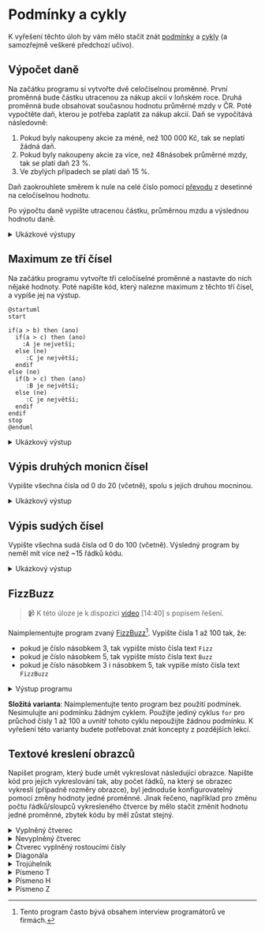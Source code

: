 # Podmínky a cykly
K vyřešení těchto úloh by vám mělo stačit znát [podmínky](../c/rizeni_toku/podminky.md) a [cykly](../c/rizeni_toku/cykly.md)
(a samozřejmě veškeré předchozí učivo).

## Výpočet daně
Na začátku programu si vytvořte dvě celočíselnou proměnné. První proměnná bude částku utracenou za nákup akcií v loňském
roce. Druhá proměnná bude obsahovat současnou hodnotu průměrné mzdy v ČR. Poté vypočtěte daň, kterou je potřeba zaplatit
za nákup akcií. Daň se vypočítává následovně:

1) Pokud byly nakoupeny akcie za méně, než 100 000 Kč, tak se neplatí žádná daň.
2) Pokud byly nakoupeny akcie za více, než 48násobek průměrné mzdy, tak se platí daň 23 %.
3) Ve zbylých případech se platí daň 15 %.

Daň zaokrouhlete směrem k nule na celé číslo pomocí [převodu](../c/datove_typy/konverze.md) z desetinné na celočíselnou
hodnotu.

Po výpočtu daně vypište utracenou částku, průměrnou mzdu a výslednou hodnotu daně.

<details>
<summary>Ukázkové výstupy</summary>

```
utraceno = 10021
mzda = 41265
dan = 0
```

```
utraceno = 10412
mzda = 41265
dan = 1561
```

```
utraceno = 2000000
mzda = 41265
dan = 460000
```
</details>

## Maximum ze tří čísel
Na začátku programu vytvořte tři celočíselné proměnné a nastavte do nich nějaké hodnoty. Poté napište kód, který nalezne
maximum z těchto tří čísel, a vypíše jej na výstup.

```plantuml
@startuml
start

if(a > b) then (ano)
  if(a > c) then (ano)
    :A je nejvetší;
  else (ne)
     :C je největší;
  endif
else (ne)
  if(b > c) then (ano)
     :B je největší;
  else (ne)
     :C je největší;
  endif
endif
stop
@enduml
```

<details>
<summary>Ukázkový výstup</summary>

```
a = 10
b = 40
c = 20

maximum je 40
```
</details>

## Výpis druhých monicn čísel
Vypište všechna čísla od 0 do 20 (včetně), spolu s jejich druhou mocninou.

<details>
<summary>Ukázkový výstup</summary>

```
0 na druhou je 0
1 na druhou je 1
2 na druhou je 4
3 na druhou je 9
...
19 na druhou je 361
20 na druohu je 400
```
</details>

## Výpis sudých čísel
Vypište všechna sudá čísla od 0 do 100 (včetně). Výsledný program by neměl mít více než ~15 řádků kódu.

<details>
<summary>Ukázkový výstup</summary>

```
0
2
4
...
98
100
```
</details>

## FizzBuzz

> 📹 K této úloze je k dispozici [video](https://www.youtube.com/watch?v=VNYnSFGhdWo) \[14:40] s popisem řešení.

Naimplementujte program zvaný [FizzBuzz](https://en.wikipedia.org/wiki/Fizz_buzz)[^1]. Vypište čísla 1 až 100 tak, že:
 - pokud je číslo násobkem 3, tak vypište místo čísla text `Fizz`
 - pokud je číslo násobkem 5, tak vypište místo čísla text `Buzz`
 - pokud je číslo násobkem 3 i násobkem 5, tak vypíše místo čísla text `FizzBuzz`

[^1]: Tento program často bývá obsahem interview programátorů ve firmách.

<details>
<summary>Výstup programu</summary>

```
1
2
Fizz
4
Buzz
Fizz
7
8
Fizz
Buzz
11
Fizz
13
14
Fizz Buzz
16
...
```
</details>

**Složitá varianta**: Naimplementujte tento program bez použití podmínek. Nesimulujte ani podmínku
žádným cyklem. Použijte jediný cyklus `for` pro průchod čísly 1 až 100 a uvnitř tohoto cyklu nepoužijte
žádnou podmínku. K vyřešení této varianty budete potřebovat znát koncepty z pozdějších lekcí.

## Textové kreslení obrazců
Napišet program, který bude umět vykreslovat následující obrazce. Napište kód pro jejich vykreslování tak, aby počet
řádků, na který se obrazec vykreslí (případně rozměry obrazce), byl jednoduše konfigurovatelný pomocí změny hodnoty jedné
proměnné. Jinak řečeno, například pro změnu počtu řádků/sloupců vykresleného čtverce by mělo stačit změnit hodnotu jedné
proměnné, zbytek kódu by měl zůstat stejný.

<details>
<summary>Vyplněný čtverec</summary>

```
xxxx
xxxx
xxxx
xxxx
```
</details>

<details>
<summary>Nevyplněný čtverec</summary>

```
xxxx
x  x
x  x
xxxx
```
</details>

<details>
<summary>Čtverec vyplněný rostoucími čísly</summary>

```
xxxxx
x012x
x345x
x678x
xxxxx
```
</details>

<details>
<summary>Diagonála</summary>

```
x
 x
  x
   x
    x
```
</details>

<details>
<summary>Trojúhelník</summary>

```
  x  
 x x 
xxxxx
```
</details>

<details>
<summary>Písmeno T</summary>

```
xxxxxxx
   x 
   x
   x
   x
   x
```
</details>

<details>
<summary>Písmeno H</summary>

```
x     x
x     x 
x     x
xxxxxxx
x     x
x     x
x     x
```
</details>

<details>
<summary>Písmeno Z</summary>

```
xxxxxx
    x 
   x  
  x 
 x
xxxxxx
```
</details>
